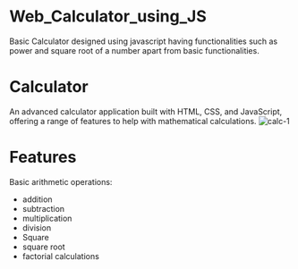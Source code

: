 # Web_Calculator_using_JS
Basic Calculator designed using javascript having functionalities such as power and square root of a number apart from basic functionalities.
# Calculator

An advanced calculator application built with HTML, CSS, and JavaScript, offering a range of features to help with mathematical calculations.
![calc-1](https://github.com/mohammadrameez/Web-Calculator_using_JS/assets/144389509/aa4a4901-06b8-4ec7-9e70-622a43ac7385)

# Features

Basic arithmetic operations:
- addition
- subtraction
- multiplication
- division
- Square
- square root 
- factorial calculations
